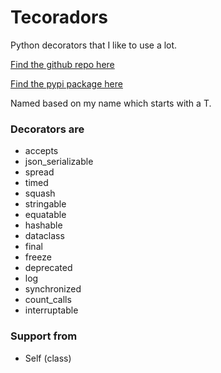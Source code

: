 # Tecoradors

Python decorators that I like to use a lot.

[Find the github repo here](https://github.com/elunico/tecoradors)

[Find the pypi package here](https://pypi.org/project/tecoradors-elunico/)

Named based on my name which starts with a T.

### Decorators are 
  *  accepts
  *  json_serializable
  *  spread
  *  timed
  *  squash
  *  stringable
  *  equatable
  *  hashable
  *  dataclass
  *  final
  *  freeze
  *  deprecated 
  *  log
  *  synchronized
  *  count_calls
  *  interruptable

### Support from 
  *  Self (class)
